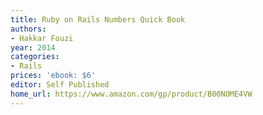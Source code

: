 ```yaml
---
title: Ruby on Rails Numbers Quick Book
authors:
- Hakkar Fouzi
year: 2014
categories:
- Rails
prices: 'ebook: $6'
editor: Self Published
home_url: https://www.amazon.com/gp/product/B00NOME4VW
---
```

